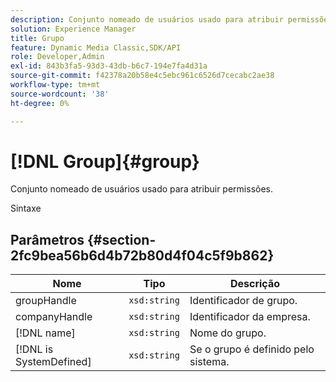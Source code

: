 ```yaml
---
description: Conjunto nomeado de usuários usado para atribuir permissões.
solution: Experience Manager
title: Grupo
feature: Dynamic Media Classic,SDK/API
role: Developer,Admin
exl-id: 843b3fa5-93d3-43db-b6c7-194e7fa4d31a
source-git-commit: f42378a20b58e4c5ebc961c6526d7cecabc2ae38
workflow-type: tm+mt
source-wordcount: '38'
ht-degree: 0%

---
```


# [!DNL Group]{#group}

Conjunto nomeado de usuários usado para atribuir permissões.

Sintaxe

## Parâmetros {#section-2fc9bea56b6d4b72b80d4f04c5f9b862}

| Nome | Tipo | Descrição |
|---|---|---|
| groupHandle | `xsd:string` | Identificador de grupo. |
| companyHandle | `xsd:string` | Identificador da empresa. |
| [!DNL name] | `xsd:string` | Nome do grupo. |
| [!DNL is SystemDefined] | `xsd:string` | Se o grupo é definido pelo sistema. |
